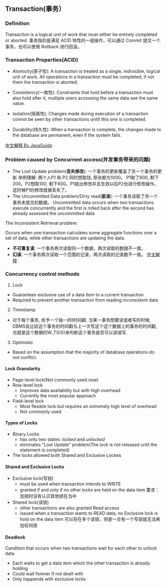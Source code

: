 ## Transaction(事务）
### Definition
Transaction is a logical unit of work that must either be entirely completed or aborted.
事务指的是满足 ACID 特性的一组操作，可以通过 Commit 提交一个事务，也可以使用 Rollback 进行回滚。
### Transaction Properties(ACID)
+ Atomicity(原子性): A transaction is treated as a single, indivisible, logical unit of work. All operations in a transaction must be completed; if not them the transaction si aborted.

+ Consistency(一致性): Constraints that hold before a transaction must also hold after it, multiple users accessing the same data see the same value.

+ Isolation(隔离性): Changes made during execution of a transaction connot be seen by other transactions unitil this one is completed.

+ Durability(持久性): When a transaction is complete, the changes made to the database are permanent, even if the system fails.

[中文解释 By JavaGuide](https://github.com/Snailclimb/JavaGuide/blob/master/docs/database/MySQL.md#%E4%BA%8B%E7%89%A9%E7%9A%84%E5%9B%9B%E5%A4%A7%E7%89%B9%E6%80%A7acid)

### Problem caused by Concurrent access(并发事务带来的问题)
+ The Lost Update problem(**丢失修改**): 一个事务的更新覆盖了另一个事务的更新
举例理解: 两个人P1 和 P2 同时想取钱, 原余额为1000。 P1取了800, 剩下200。P2想取100, 剩下900。P1提出修改并且生效以后P2也进行修改操作。这时候P1的修改就被丢失了。
+ The Uncommitted Data problem/Dirty read(**脏读**): 一个事务读取了另一个事务未提交的数据。
Uncommitted data occurs when two transactions execute concurrently and the first is rolled back after the second has already assessed the uncommitted data

The Inconsistent Retrieval problem:

Occurs when one transaction calculates some aggregate functions over a set of data, while other transactions are updating the data.
+ **不可重复读**: 一个事务两次读取同一个数据，两次读取的数据不一致。
+ **幻读**: 一个事务两次读取一个范围的记录，两次读取的记录数不一致。
[中文解释](https://github.com/CyC2018/CS-Notes/blob/master/notes/%E6%95%B0%E6%8D%AE%E5%BA%93%E7%B3%BB%E7%BB%9F%E5%8E%9F%E7%90%86.md#%E4%BA%8C%E5%B9%B6%E5%8F%91%E4%B8%80%E8%87%B4%E6%80%A7%E9%97%AE%E9%A2%98)

### Concurrency control methods
1. Lock
+ Guarantees exclusive use of a data item to a current transaction
+ Required to prevent another transaction from reading inconsistent data
2. Timestamp
+ 对于每个事务, 给予一个独一的t时间戳. 当某一事务想要读或者写的时候, DBMS会比较这个事务的时间戳与上一次写这个这个数据上的事务的时间戳, 也就是这个数据的W_TS(X)来判断这个事务是否可以读或写.
3. Optimistic
+ Based on the assumption that the majority of database operations do not conflict.

#### Lock Granularity
+ Page-level lock(Not commonly used now)
+ Row-level lock
  + Improves data availability but with high overhead
  + Currently the most popular approach
+ Field-level lock
  + Most flexible lock but requires an extremely high level of overhead
  + Not commonly used

#### Types of Locks
+ Binary Locks
  + has onlu two states: *locked* and *unlocked*
  + eliminates "Lost Update" problem(The lock is not released until the statement is completed)
+ The locks allowed both Shared and Exclusive Lockes

#### Shared and Exclusive Locks
+ Exclusive lock(写锁)
  + must be used when transaction intends to WRITE
  + granted if and only if no other locks are held on the data item
  要求：加锁时没有认识其他锁在当中
+ Shared lock(读锁)
  + other transactions are also granted Read access
  + issued when a transaction wants to READ data, no Exclusive lock is hold on the data item
可以存在多个读锁，但是一旦有一个写锁就无法再加任何锁

#### Deadlock
Candition that occurs when two transactions wait for each other to unlock data
+ Each waits to get a data item which the other transaction is already holding
+ Could wait forever if not dealt with
+ Only happends with exclusive locks



